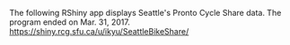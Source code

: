 The following RShiny app displays Seattle's Pronto Cycle Share data. The program ended on Mar. 31, 2017.
https://shiny.rcg.sfu.ca/u/ikyu/SeattleBikeShare/

